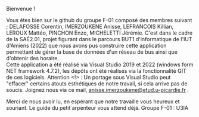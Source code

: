 Bienvenue !

Vous êtes bien sur le github du groupe F-01 composé des membres suivant ; DELAFOSSE Corentin, IMERZOUKENE Anisse, LEFRANCOIS Killian,
LEROUX Mattéo, PINCHON Enzo, MICHELETTI Jérémie.
C'est dans le cadre de la SAÉ2.01, projet figurant dans le parcours BUT1 d'informatique de l'IUT d'Amiens (2022)  que nous avons pus 
construire cette application permettant de gérer la base de données d'un réseau de bus ainsi que d'obtenir des horaire.  
Cette application a été réalisé via Visual Studio 2019 et 2022 (windows form NET framework 4.7.2), les dépôts ont été réalisés via la fonctionnalité GIT de ces logiciels.
Attention <!> : Un portage sous Visual Studio peut "effacer" certains atouts esthétiques de notre travail, si cela arrive pas de soucis. 
Joignez nous via ce mail, anisse.imerzoukene@etud.u-picardie.fr .

Merci de nous avoir lu, en espérant que notre travaille vous heureux et souriant.
Le guide du petit arpenteur vous attend déjà.
Groupe F-01 : U3IA 
